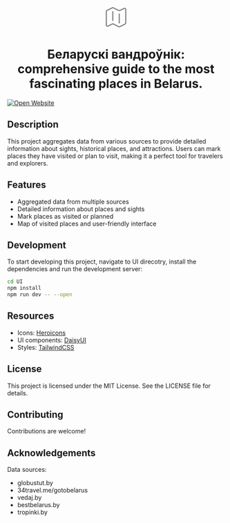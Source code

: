 <div align="center">
  <svg fill="none" viewBox="0 0 24 24" stroke-width="1" stroke="grey" aria-hidden="true" data-slot="icon" xmlns="http://www.w3.org/2000/svg" width="60px" height="60px"><path stroke-linecap="round" stroke-linejoin="round" d="M9 6.75V15m6-6v8.25m.503 3.498 4.875-2.437c.381-.19.622-.58.622-1.006V4.82c0-.836-.88-1.38-1.628-1.006l-3.869 1.934c-.317.159-.69.159-1.006 0L9.503 3.252a1.125 1.125 0 0 0-1.006 0L3.622 5.689C3.24 5.88 3 6.27 3 6.695V19.18c0 .836.88 1.38 1.628 1.006l3.869-1.934c.317-.159.69-.159 1.006 0l4.994 2.497c.317.158.69.158 1.006 0Z"></path></svg>
  
  <h1 align="center">Беларускі вандроўнік: comprehensive guide to the most fascinating places in Belarus.</h1>
</div>


[![Open Website](https://img.shields.io/badge/Open-Website-green)](https://creeston.github.io/explore-belarus/)

## Description

This project aggregates data from various sources to provide detailed information about sights, historical places, and attractions. Users can mark places they have visited or plan to visit, making it a perfect tool for travelers and explorers.

## Features

- Aggregated data from multiple sources
- Detailed information about places and sights
- Mark places as visited or planned
- Map of visited places and user-friendly interface 

## Development

To start developing this project, navigate to UI direcotry, install the dependencies and run the development server:

```bash
cd UI
npm install
npm run dev -- --open
```

## Resources

 - Icons: [Heroicons](https://heroicons.com/)
 - UI components: [DaisyUI](https://daisyui.com/components/)
 - Styles: [TailwindCSS](https://tailwindcss.com/docs)

## License

This project is licensed under the MIT License. See the LICENSE file for details.

## Contributing

Contributions are welcome!

## Acknowledgements

Data sources: 
 - globustut.by
 - 34travel.me/gotobelarus
 - vedaj.by
 - bestbelarus.by
 - tropinki.by
